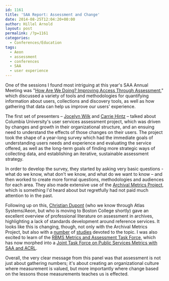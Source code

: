 ```yaml
---
id: 1161
title: 'SAA Report: Assessment and Change'
date: 2014-08-25T12:04:20+00:00
author: Hillel Arnold
layout: post
permalink: /?p=1161
categories:
  - Conferences/Education
tags:
  - Aeon
  - assessment
  - conferences
  - SAA
  - user experience
---
```

One of the sessions I found most intriguing at this year's SAA Annual Meeting was "[How Are We Doing? Improving Access Through Assessment](http://archives2014.sched.org/event/4f1b651f77638e11f0d80fda214ef9f9)," which discussed a variety of tools and methodologies for quantifying information about users, collections and discovery tools, as well as how gathering that data can help us improve our users' experience.<!--more-->

The first set of presenters – [Jocelyn Wilk](http://archives2014.sched.org/speaker/jocwilk) and [Carrie Hintz](http://archives2014.sched.org/speaker/ceh2148) – talked about Columbia University's user services assessment project, which was driven by changes and growth in their organizational structure, and an ensuing need to understand the effects of those changes on their users. The project took the shape of a year-long survey which had the immediate goals of understanding users needs and experience and evaluating the service offered, as well as the long-term goals of finding more strategic ways of collecting data, and establishing an iterative, sustainable assessment strategy.

In order to develop the survey, they started by asking very basic questions - what do we know, what don't we know, and what do we want to know – and then worked to create more formal questions, methodologies and audiences for each area. They also made extensive use of the [Archival Metrics Project](http://archivalmetrics.org/), which is something I'd heard about but regretfully had not paid much attention to in the past.

Following up on this, [Christian Dupont](http://archives2014.sched.org/speaker/cdupont) (who we know through Atlas Systems/Aeon, but who is moving to Boston College shortly) gave an excellent overview of professional literature on assessment in archives, highlighting a lack of standards development around reference services. It looks like this is changing, though, not only with the Archival Metrics Project, but also with a [number](http://www.oclc.org/content/dam/research/publications/library/2010/2010-11.pdf?urlm=162945) of [studies](http://www.academia.edu/485594/Whats_So_Special_About_Special_Collections_Or_Assessing_the_Value_Special_Collections_Bring_to_Academic_Libraries) devoted to the topic. I was also excited to learn of the [RBMS Metrics and Assessment Task Force](http://www.rbms.info/committees/task_force/metrics_assessment/), which has now morphed into a [Joint Task Force on Public Services Metrics with SAA and ACRL](http://www2.archivists.org/governance/handbook/section7/groups/SAA-ACRL-RBMS-Joint-Task-Force-on-Public-Services-Metrics).

Overall, the very clear message from this panel was that assessment is not just about gathering numbers; it's about creating an organizational culture where measurement is valued, but more importantly where change based on the lessons those measurements teaches us is effected.
